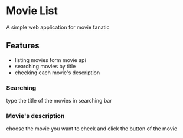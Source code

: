 # Movie List
A simple web application for movie fanatic

## Features
- listing movies form movie api
- searching movies by title
- checking each movie's description

### Searching
type the title of the movies in searching bar
### Movie's description
choose the movie you want to check and click the button of the movie
